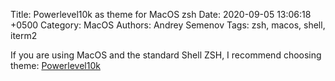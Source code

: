 Title: Powerlevel10k as theme for MacOS zsh
Date: 2020-09-05 13:06:18 +0500
Category: MacOS
Authors: Andrey Semenov
Tags: zsh, macos, shell, iterm2

If you are using MacOS and the standard Shell ZSH, I recommend choosing theme: [Powerlevel10k][Powerlevel10k]

[Powerlevel10k]: https://github.com/romkatv/powerlevel10k
